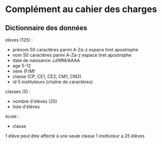 # Complément au cahier des charges

## Dictionnaire des données

eleves (125) :

- prénom  50 caractères parmi A-Za-z espace tiret apostrophe
- nom     50 caractères parmi A-Za-z espace tiret apostrophe
- date de naissance JJ/MM/AAAA
- age 5-12
- sexe (F/M)
- classe (CP, CE1, CE2, CM1, CM2)
- id 5 instituteurs (chaîne de caractères)

classes (5) :
- nombre d'élèves (25)
- liste d'élèves

école :
- classe

1 élève peut être affecté à une seule classe
1 instituteur a 25 élèves